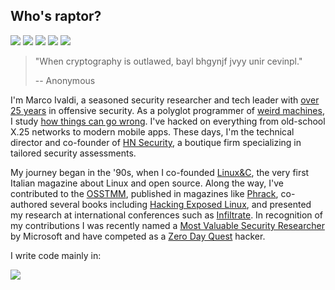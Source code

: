## Who's raptor?
[![](https://img.shields.io/github/stars/0xdea?style=flat&color=yellow)](https://gitranks.com/country/Italy/stars/1)
[![](https://user-badge.committers.top/italy/0xdea.svg?kill_cache=1)](https://user-badge.committers.top/italy/0xdea)
[![](https://img.shields.io/github/followers/0xdea?style=flat&color=red)](https://gitranks.com/country/Italy/followers/1)
[![](https://img.shields.io/badge/twitter-%400xdea-blue.svg)](https://twitter.com/0xdea)
[![](https://img.shields.io/badge/mastodon-%40raptor-purple.svg)](https://infosec.exchange/@raptor)

> "When cryptography is outlawed, bayl bhgynjf jvyy unir cevinpl."
>
> -- Anonymous 

I'm Marco Ivaldi, a seasoned security researcher and tech leader with [over 25 years](https://web.archive.org/web/20240616125351/https://packetstormsecurity.com/files/author/191/) in offensive security. As a polyglot programmer of [weird machines](https://www.exploit-db.com/?author=315), I study [how things can go wrong](https://how.complexsystems.fail/). I've hacked on everything from old-school X.25 networks to modern mobile apps. These days, I'm the technical director and co-founder of [HN Security](https://security.humanativaspa.it/), a boutique firm specializing in tailored security assessments.

My journey began in the '90s, when I co-founded [Linux&C](https://0xdeadbeef.info/stuff/lc0.jpg), the very first Italian magazine about Linux and open source. Along the way, I've contributed to the [OSSTMM](http://www.osstmm.org/), published in magazines like [Phrack](http://phrack.org/issues/70/13.html#article), co-authored several books including [Hacking Exposed Linux](https://www.amazon.com/Hacking-Exposed-Linux/dp/0072262575), and presented my research at international conferences such as [Infiltrate](https://web.archive.org/web/20230601160755/https://infiltratecon.com/). In recognition of my contributions I was recently named a [Most Valuable Security Researcher](https://www.credly.com/users/raptor) by Microsoft and have competed as a [Zero Day Quest](https://www.microsoft.com/en-us/msrc/microsoft-zero-day-quest) hacker.

I write code mainly in:  

![](https://github-readme-stats.vercel.app/api/top-langs/?username=0xdea&layout=compact&theme=transparent&text_color=9198a1&hide_title=true&langs_count=10&hide=html,css&&exclude_repo=from-day-zero-to-zero-day)
